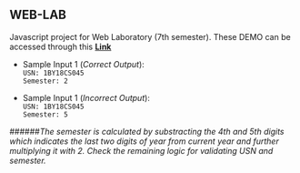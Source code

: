 ## WEB-LAB
Javascript project for Web Laboratory (7th semester). These DEMO can be accessed through this **[Link](https://mukulmilind.github.io/WEB-LAB)**

- Sample Input 1 (*Correct Output*):<br/>
`USN: 1BY18CS045`<br/>
`Semester: 2`

- Sample Input 1 (*Incorrect Output*):<br/>
`USN: 1BY18CS045`<br/>
`Semester: 5`

######*The semester is calculated by substracting the 4th and 5th digits which indicates the last two digits of year from current year and further multiplying it with 2. Check the remaining logic for validating USN and semester.*

